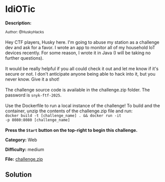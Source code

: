 # IdiOTic

**Description:**

<small>Author: @HuskyHacks</small><br><br>Hey CTF players, Husky here. I'm going to abuse my station as a challenge dev and ask for a favor. I wrote an app to monitor all of my household IoT devices recently.  For some reason, I wrote it in Java (I will be taking no further questions). 
<br><br>
It would be really helpful if you all could check it out and let me know if it's secure or not. I don't anticipate anyone being able to hack into it, but you never know. Give it a shot!
<br><br> The challenge source code is available in the challenge.zip folder. The password is <code>snyk-ftf-2025</code>.
<br><br> Use the Dockerfile to run a local instance of the challenge! To build and the container, unzip the contents of the challenge.zip file and run:
<br><code>docker build -t [challenge_name] . && docker run -it -p 8080:8080 [challenge_name]</code>
<br><br>
<b>Press the <code>Start</code> button on the top-right to begin this challenge.</b>


**Category:** Web

**Difficulty:** medium

**File:** [challenge.zip](challenge.zip)

## Solution

